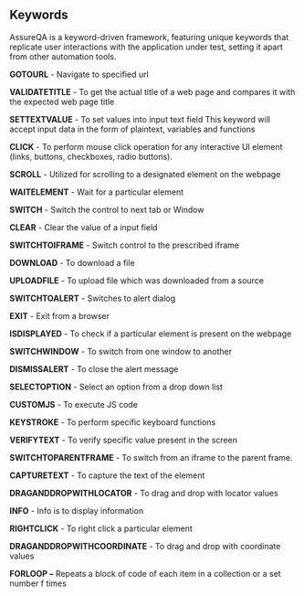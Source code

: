 ## Keywords

AssureQA is a keyword-driven framework, featuring unique keywords that replicate user interactions with the application under test, setting it apart from other automation tools.

**GOTOURL** - Navigate to specified url

**VALIDATETITLE** - To get the actual title of a web page and compares it with the expected web page title

**SETTEXTVALUE** - To set values into input text field This keyword will accept input data in the form of plaintext, variables and functions

**CLICK** - To perform mouse click operation for any interactive UI element (links, buttons, checkboxes, radio buttons).

**SCROLL** - Utilized for scrolling to a designated element on the webpage

**WAITELEMENT** - Wait for a particular element

**SWITCH** - Switch the control to next tab or Window

**CLEAR** - Clear the value of a input field

**SWITCHTOIFRAME** - Switch control to the prescribed iframe

**DOWNLOAD** - To download a file

**UPLOADFILE** - To upload file which was downloaded from a source

**SWITCHTOALERT** - Switches to alert dialog

**EXIT** - Exit from a browser

**ISDISPLAYED** - To check if a particular element is present on the webpage

**SWITCHWINDOW** - To switch from one window to another

**DISMISSALERT** - To close the alert message

**SELECTOPTION** - Select an option from a drop down list

**CUSTOMJS** - To execute JS code

**KEYSTROKE** - To perform specific keyboard functions

**VERIFYTEXT** - To verify specific value present in the screen

**SWITCHTOPARENTFRAME** - To switch from an iframe to the parent frame.

**CAPTURETEXT** - To capture the text of the element

**DRAGANDDROPWITHLOCATOR** - To drag and drop with locator values

**INFO** - Info is to display information

**RIGHTCLICK** - To right click a particular element

**DRAGANDDROPWITHCOORDINATE** - To drag and drop with coordinate values

**FORLOOP –** Repeats a block of code of each item in a collection or a set number f times